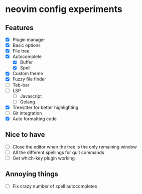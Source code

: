# neovim config experiments

## Features

- [x] Plugin manager
- [x] Basic options
- [x] File tree
- [x] Autocomplete
  - [x] Buffer
  - [x] Spell
- [x] Custom theme
- [x] Fuzzy file finder
- [ ] Tab-bar
- [ ] LSP
  - [ ] Javascript
  - [ ] Golang
- [x] Treesitter for better highlighting
- [ ] Git integration
- [x] Auto formatting code

## Nice to have

- [ ] Close the editor when the tree is the only remaining window
- [ ] All the different spellings for quit commands
- [ ] Get which-key plugin working

## Annoying things

- [ ] Fix crazy number of spell autocompletes
